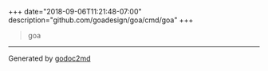 +++
date="2018-09-06T11:21:48-07:00"
description="github.com/goadesign/goa/cmd/goa"
+++


> goa





- - -
Generated by [godoc2md](https://godoc.org/github.com/davecheney/godoc2md)
